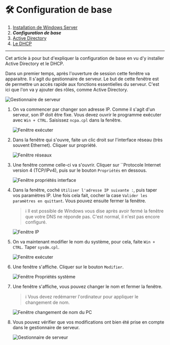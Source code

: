 # 🛠 Configuration de base

1. [Installation de Windows Server](./Installation.md)
2. ***Configuration de base***
3. [Active Directory](./ActiveDirectory.md)
4. [Le DHCP](./DHCP.md)

___

Cet article à pour but d'expliquer la configuration de base en vu d'y installer Active Directory et le DHCP.  

Dans un premier temps, après l'ouverture de session cette fenêtre va apparaitre. Il s'agit du gestionnaire de serveur. Le but de cette fenêtre est de permettre un accès rapide aux fonctions essentielles du serveur. C'est ici que l'on va y ajouter des rôles, comme Active Directory.  

![Gestionnaire de serveur](./res/Config01.png)

1. On va commencer par changer son adresse IP. Comme il s'agit d'un serveur, son IP doit être fixe. Vous devez ouvrir le programme exécuter avec `Win + CTRL`. Saisissez `ncpa.cpl` dans la fenêtre.  

    ![Fenêtre exécuter](./res/Config02.png)

2. Dans la fenêtre qui s'ouvre, faite un clic droit sur l'interface réseau (très souvent Ethernet). Cliquer sur propriété.  

    ![Fenêtre réseaux](./res/Config03.png)

3. Une fenêtre comme celle-ci va s'ouvrir. Cliquer sur ``Protocole Internet version 4 (TCP/IPv4), puis sur le bouton `Propriétés` en dessous.  

    ![Fenêtre propriétés interface](./res/Config04.png)

4. Dans la fenêtre, coché `Utiliser l'adresse IP suivante :`, puis taper vos paramètres IP. Une fois cela fait, cocher la case `Valider les paramètres en quittant`. Vous pouvez ensuite fermer la fenêtre.  
    > ℹ Il est possible de Windows vous dise après avoir fermé la fenêtre que votre DNS ne réponde pas. C'est normal, il n'est pas encore configuré.  

    ![Fenêtre IP](./res/Config05.png)

5. On va maintenant modifier le nom du système, pour cela, faite `Win + CTRL`. Taper `sysdm.cpl`.  

    ![Fenêtre exécuter](./res/Config06.png)

6. Une fenêtre s'affiche. Cliquer sur le bouton `Modifier`.  

    ![Fenêtre Propriétés système](./res/Config07.png)

7. Une fenêtre s'affiche, vous pouvez changer le nom et fermer la fenêtre.  
    > ℹ Vous devez redémarrer l'ordinateur pour appliquer le changement de nom.  

    ![Fenêtre changement de nom du PC](./res/Config08.png)

8. Vous pouvez vérifier que vos modifications ont bien été prise en compte dans le gestionnaire de serveur.  

    ![Gestionnaire de serveur](./res/Config09.png)
